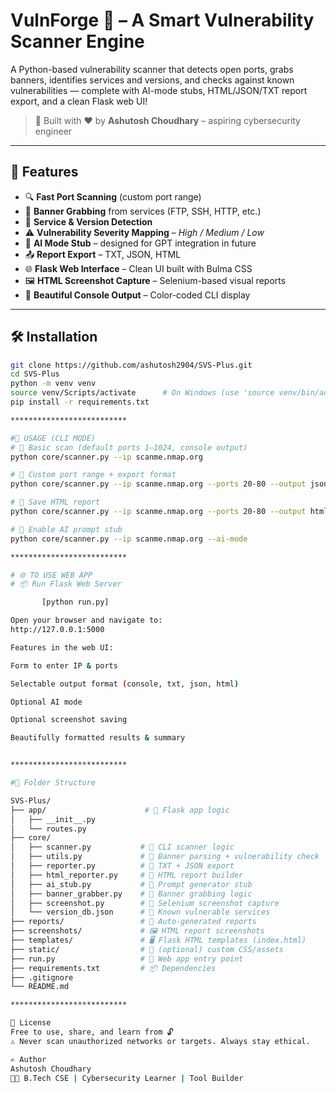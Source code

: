 # VulnForge 🔨 – A Smart Vulnerability Scanner Engine

A Python-based vulnerability scanner that detects open ports, grabs banners, identifies services and versions, and checks against known vulnerabilities — complete with AI-mode stubs, HTML/JSON/TXT report export, and a clean Flask web UI!

> 🚀 Built with ❤️ by **Ashutosh Choudhary** – aspiring cybersecurity engineer

---

## 🌟 Features

- 🔍 **Fast Port Scanning** (custom port range)
- 📡 **Banner Grabbing** from services (FTP, SSH, HTTP, etc.)
- 🔎 **Service & Version Detection**
- ⚠️ **Vulnerability Severity Mapping** – _High / Medium / Low_
- 🧠 **AI Mode Stub** – designed for GPT integration in future
- 📤 **Report Export** – TXT, JSON, HTML
- 🌐 **Flask Web Interface** – Clean UI built with Bulma CSS
- 🖼️ **HTML Screenshot Capture** – Selenium-based visual reports
- 🎨 **Beautiful Console Output** – Color-coded CLI display

---

## 🛠️ Installation

```bash
git clone https://github.com/ashutosh2904/SVS-Plus.git
cd SVS-Plus
python -m venv venv
source venv/Scripts/activate      # On Windows (use 'source venv/bin/activate' on Linux/Mac)
pip install -r requirements.txt

**************************

#🧪 USAGE (CLI MODE)
# 🔹 Basic scan (default ports 1–1024, console output)
python core/scanner.py --ip scanme.nmap.org

# 🔹 Custom port range + export format
python core/scanner.py --ip scanme.nmap.org --ports 20-80 --output json

# 🔹 Save HTML report
python core/scanner.py --ip scanme.nmap.org --ports 20-80 --output html

# 🔹 Enable AI prompt stub
python core/scanner.py --ip scanme.nmap.org --ai-mode

**************************

# 🌐 TO USE WEB APP
# 📦 Run Flask Web Server

       [python run.py]

Open your browser and navigate to:
http://127.0.0.1:5000

Features in the web UI:

Form to enter IP & ports

Selectable output format (console, txt, json, html)

Optional AI mode

Optional screenshot saving

Beautifully formatted results & summary


**************************

#📁 Folder Structure

SVS-Plus/
├── app/                      # 🔹 Flask app logic
│   ├── __init__.py
│   └── routes.py
├── core/
│   ├── scanner.py           # 🔹 CLI scanner logic
│   ├── utils.py             # 🔹 Banner parsing + vulnerability check
│   ├── reporter.py          # 🔹 TXT + JSON export
│   ├── html_reporter.py     # 🔹 HTML report builder
│   ├── ai_stub.py           # 🔹 Prompt generator stub
│   ├── banner_grabber.py    # 🔹 Banner grabbing logic
│   ├── screenshot.py        # 🔹 Selenium screenshot capture
│   └── version_db.json      # 🔹 Known vulnerable services
├── reports/                 # 📝 Auto-generated reports
├── screenshots/             # 🖼️ HTML report screenshots
├── templates/               # 🖥️ Flask HTML templates (index.html)
├── static/                  # 📁 (optional) custom CSS/assets
├── run.py                   # 🚀 Web app entry point
├── requirements.txt         # 📦 Dependencies
├── .gitignore
└── README.md

**************************

📜 License
Free to use, share, and learn from 🔓
⚠️ Never scan unauthorized networks or targets. Always stay ethical.

✍️ Author
Ashutosh Choudhary
🧑‍💻 B.Tech CSE | Cybersecurity Learner | Tool Builder